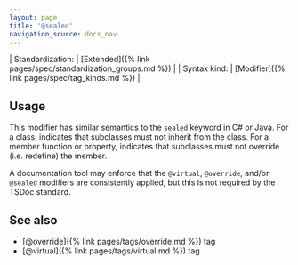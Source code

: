 ```yaml
---
layout: page
title: '@sealed'
navigation_source: docs_nav
---
```


| Standardization: | [Extended]({% link pages/spec/standardization_groups.md %}) |
| Syntax kind: | [Modifier]({% link pages/spec/tag_kinds.md %}) |


## Usage

This modifier has similar semantics to the `sealed` keyword in C# or Java.  For a class, indicates that
subclasses must not inherit from the class.  For a member function or property, indicates that subclasses
must not override (i.e. redefine) the member.

A documentation tool may enforce that the `@virtual`, `@override`, and/or `@sealed` modifiers are consistently
applied, but this is not required by the TSDoc standard.


## See also

- [@override]({% link pages/tags/override.md %}) tag
- [@virtual]({% link pages/tags/virtual.md %}) tag
